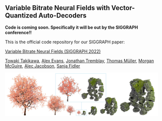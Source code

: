 ## Variable Bitrate Neural Fields with Vector-Quantized Auto-Decoders

**Code is coming soon. Specifically it will be out by the SIGGRAPH conference!!**

This is the official code repository for our SIGGRAPH paper: 

[Variable Bitrate Neural Fields (SIGGRAPH 2022)](https://nv-tlabs.github.io/vbnf)

[Towaki Takikawa](https://tovacinni.github.io), 
[Alex Evans](https://research.nvidia.com/person/alex-evans), 
[Jonathan Tremblay](https://research.nvidia.com/person/jonathan-tremblay),
[Thomas Müller](https://tom94.net/),
[Morgan McGuire](https://casual-effects.com),
[Alec Jacobson](https://www.cs.toronto.edu/~jacobson/),
[Sanja Fidler](https://www.cs.utoronto.ca/~fidler/)

<img src="media/demo.jpg" alt="drawing">

